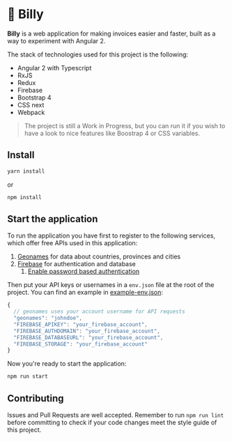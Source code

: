 # 📠 Billy

**Billy** is a web application for making invoices easier and faster, built as a way to experiment with Angular 2.

The stack of technologies used for this project is the following:
- Angular 2 with Typescript
- RxJS
- Redux
- Firebase
- Bootstrap 4
- CSS next
- Webpack

> The project is still a Work in Progress, but you can run it if you wish to have a look to nice features like Boostrap 4 or CSS variables.

## Install

```bash
yarn install
```
or
```bash
npm install
```

## Start the application

To run the application you have first to register to the following services, which offer free APIs used in this application:
  
  1. [Geonames](http://www.geonames.org/login) for data about countries, provinces and cities
  2. [Firebase](https://console.firebase.google.com/) for authentication and database
      1. [Enable password based authentication](https://firebase.google.com/docs/auth/web/password-auth)

Then put your API keys or usernames in a `env.json` file at the root of the project. You can find an example in [example-env.json](example-env.json):

```javascript
{
  // geonames uses your account username for API requests
  "geonames": "johndoe",
  "FIREBASE_APIKEY": "your_firebase_account",
  "FIREBASE_AUTHDOMAIN": "your_firebase_account",
  "FIREBASE_DATABASEURL": "your_firebase_account",
  "FIREBASE_STORAGE": "your_firebase_account"
}
```

Now you're ready to start the application:

```bash
npm run start
```

## Contributing

Issues and Pull Requests are well accepted.
Remember to run `npm run lint` before committing to check if your code changes meet the style guide of this project.
